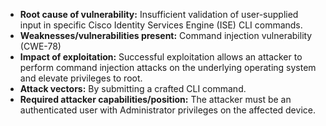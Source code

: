 - **Root cause of vulnerability:** Insufficient validation of user-supplied input in specific Cisco Identity Services Engine (ISE) CLI commands.
- **Weaknesses/vulnerabilities present:** Command injection vulnerability (CWE-78)
- **Impact of exploitation:** Successful exploitation allows an attacker to perform command injection attacks on the underlying operating system and elevate privileges to root.
- **Attack vectors:** By submitting a crafted CLI command.
- **Required attacker capabilities/position:** The attacker must be an authenticated user with Administrator privileges on the affected device.